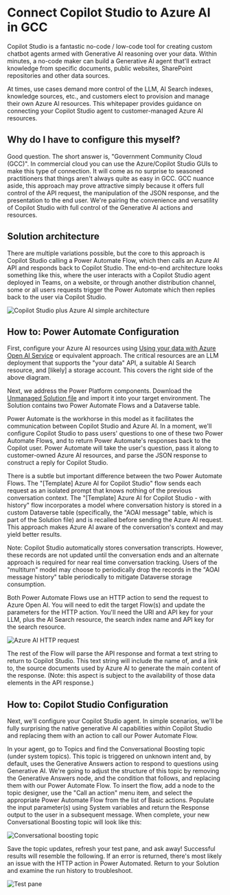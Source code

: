 # Connect Copilot Studio to Azure AI in GCC
Copilot Studio is a fantastic no-code / low-code tool for creating custom chatbot agents armed with Generative AI reasoning over your data.  Within minutes, a no-code maker can build a Generative AI agent that'll extract knowledge from specific documents, public websites, SharePoint repositories and other data sources.

At times, use cases demand more control of the LLM, AI Search indexes, knowledge sources, etc., and customers elect to provision and manage their own Azure AI resources.  This whitepaper provides guidance on connecting your Copilot Studio agent to customer-managed Azure AI resources.

## Why do I have to configure this myself?
Good question.  The short answer is, "Government Community Cloud (GCC)".  In commercial cloud you can use the Azure/Copilot Studio GUIs to make this type of connection.  It will come as no surprise to seasoned practitioners that things aren't always quite as easy in GCC.  GCC nuance aside, this approach may prove attractive simply because it offers full control of the API request, the manipulation of the JSON response, and the presentation to the end user.  We're pairing the convenience and versatility of Copilot Studio with full control of the Generative AI actions and resources.

## Solution architecture
There are multiple variations possible, but the core to this approach is Copilot Studio calling a Power Automate Flow, which then calls an Azure AI API and responds back to Copilot Studio.  The end-to-end architecture looks something like this, where the user interacts with a Copilot Studio agent deployed in Teams, on a website, or through another distribution channel, some or all users requests trigger the Power Automate which then replies back to the user via Copilot Studio.

![Copilot Studio plus Azure AI simple architecture](https://i.imgur.com/RpmqXw4.png)

## How to: Power Automate Configuration
First, configure your Azure AI resources using [Using your data with Azure Open AI Service](https://learn.microsoft.com/en-us/azure/ai-services/openai/concepts/use-your-data?tabs=ai-search%2Ccopilot) or equivalent approach.  The critical resources are an LLM deployment that supports the "your data" API, a suitable AI Search resource, and [likely] a storage account.  This covers the right side of the above diagram.

Next, we address the Power Platform components.  Download the [Unmanaged Solution file](https://github.com/microsoft/SLG-Business-Applications/releases/download/19/TemplateAzureAIforCopilotStudio_1_0_0_2.zip) and import it into your target environment.  The Solution contains two Power Automate Flows and a Dataverse table.

Power Automate is the workhorse in this model as it facilitates the communication between Copilot Studio and Azure AI. In a moment, we'll configure Copilot Studio to pass users' questions to one of these two Power Automate Flows, and to return Power Automate's responses back to the Copilot user.  Power Automate will take the user's question, pass it along to customer-owned Azure AI resources, and parse the JSON response to construct a reply for Copilot Studio.

There is a subtle but important difference between the two Power Automate Flows.  The "[Template] Azure AI for Copilot Studio" flow sends each request as an isolated prompt that knows nothing of the previous conversation context.  The "[Template] Azure AI for Copilot Studio - with history" flow incorporates a model where conversation history is stored in a custom Dataverse table (specifically, the "AOAI message" table, which is part of the Solution file) and is recalled before sending the Azure AI request.  This approach makes Azure AI aware of the conversation's context and may yield better results.

Note: Copilot Studio automatically stores conversation transcripts.  However, these records are not updated until the conversation ends and an alternate approach is required for near real time conversation tracking.  Users of the "multiturn" model may choose to periodically drop the records in the "AOAI message history" table periodically to mitigate Dataverse storage consumption.

Both Power Automate Flows use an HTTP action to send the request to Azure Open AI.  You will need to edit the target Flow(s) and update the parameters for the HTTP action.  You'll need the URI and API key for your LLM, plus the AI Search resource, the search index name and API key for the search resource.

![Azure AI HTTP request](https://i.imgur.com/Sbl8b7a.png)

The rest of the Flow will parse the API response and format a text string to return to Copilot Studio.  This text string will include the name of, and a link to, the source documents used by Azure AI to generate the main content of the response.  (Note: this aspect is subject to the availability of those data elements in the API response.)

## How to: Copilot Studio Configuration
Next, we'll configure your Copilot Studio agent.  In simple scenarios, we'll be fully surprising the native generative AI capabilities within Copilot Studio and replacing them with an action to call our Power Automate Flow.

In your agent, go to Topics and find the Conversational Boosting topic (under system topics).  This topic is triggered on unknown intent and, by default, uses the Generative Answers action to respond to questions using Generative AI.  We're going to adjust the structure of this topic by removing the Generative Answers node, and the condition that follows, and replacing them with our Power Automate Flow.  To insert the flow, add a node to the topic designer, use the "Call an action" menu item, and select the appropriate Power Automate Flow from the list of Basic actions.  Populate the input parameter(s) using System variables and return the Response output to the user in a subsequent message.  When complete, your new Conversational Boosting topic will look like this:

![Conversational boosting topic](https://i.imgur.com/pvoZ2Ga.png)

Save the topic updates, refresh your test pane, and ask away! Successful results will resemble the following. If an error is returned, there's most likely an issue with the HTTP action in Power Automated.  Return to your Solution and examine the run history to troubleshoot.

![Test pane](https://i.imgur.com/Pdt1UcC.png)
